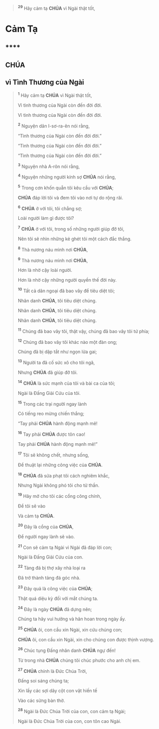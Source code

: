 > <sup><b>29</b></sup> Hãy cảm tạ **CHÚA** vì Ngài thật tốt,
> 
# Cảm Tạ

## ****

## CHÚA

## vì Tình Thương của Ngài

> <sup><b>1</b></sup> Hãy cảm tạ **CHÚA** vì Ngài thật tốt,
>
> Vì tình thương của Ngài còn đến đời đời.
> 
> Vì tình thương của Ngài còn đến đời đời.
>
> <sup><b>2</b></sup> Nguyện dân I-sơ-ra-ên nói rằng,
>
> “Tình thương của Ngài còn đến đời đời.”
> 
> “Tình thương của Ngài còn đến đời đời.”
> 
> “Tình thương của Ngài còn đến đời đời.”
>
> <sup><b>3</b></sup> Nguyện nhà A-rôn nói rằng,
>
> <sup><b>4</b></sup> Nguyện những người kính sợ **CHÚA** nói rằng,
>
> <sup><b>5</b></sup> Trong cơn khốn quẫn tôi kêu cầu với **CHÚA**;
>
> **CHÚA** đáp lời tôi và đem tôi vào nơi tự do rộng rãi.
>
> <sup><b>6</b></sup> **CHÚA** ở với tôi, tôi chẳng sợ;
>
> Loài người làm gì được tôi?
>
> <sup><b>7</b></sup> **CHÚA** ở với tôi, trong số những người giúp đỡ tôi,
>
> Nên tôi sẽ nhìn những kẻ ghét tôi một cách đắc thắng.
>
> <sup><b>8</b></sup> Thà nương náu mình nơi **CHÚA**,
> 
> <sup><b>9</b></sup> Thà nương náu mình nơi **CHÚA**,
>
> Hơn là nhờ cậy loài người.
>
> Hơn là nhờ cậy những người quyền thế đời này.
>
> <sup><b>10</b></sup> Tất cả dân ngoại đã bao vây để tiêu diệt tôi;
>
> Nhân danh **CHÚA**, tôi tiêu diệt chúng.
> 
> Nhân danh **CHÚA**, tôi tiêu diệt chúng.
> 
> Nhân danh **CHÚA**, tôi tiêu diệt chúng.
>
> <sup><b>11</b></sup> Chúng đã bao vây tôi, thật vậy, chúng đã bao vây tôi tứ phía;
>
> <sup><b>12</b></sup> Chúng đã bao vây tôi khác nào một đàn ong;
>
> Chúng đã bị dập tắt như ngọn lửa gai;
>
> <sup><b>13</b></sup> Người ta đã cố sức xô cho tôi ngã,
>
> Nhưng **CHÚA** đã giúp đỡ tôi.
>
> <sup><b>14</b></sup> **CHÚA** là sức mạnh của tôi và bài ca của tôi;
>
> Ngài là Đấng Giải Cứu của tôi.
>
> <sup><b>15</b></sup> Trong các trại người ngay lành
>
> Có tiếng reo mừng chiến thắng;
>
> “Tay phải **CHÚA** hành động mạnh mẽ!
>
> <sup><b>16</b></sup> Tay phải **CHÚA** được tôn cao!
>
> Tay phải **CHÚA** hành động mạnh mẽ!”
>
> <sup><b>17</b></sup> Tôi sẽ không chết, nhưng sống,
>
> Để thuật lại những công việc của **CHÚA**.
>
> <sup><b>18</b></sup> **CHÚA** đã sửa phạt tôi cách nghiêm khắc,
>
> Nhưng Ngài không phó tôi cho tử thần.
>
> <sup><b>19</b></sup> Hãy mở cho tôi các cổng công chính,
>
> Để tôi sẽ vào
>
> Và cảm tạ **CHÚA**.
>
> <sup><b>20</b></sup> Đây là cổng của **CHÚA**,
>
> Để người ngay lành sẽ vào.
>
> <sup><b>21</b></sup> Con sẽ cảm tạ Ngài vì Ngài đã đáp lời con;
>
> Ngài là Đấng Giải Cứu của con.
>
> <sup><b>22</b></sup> Tảng đá bị thợ xây nhà loại ra
>
> Đã trở thành tảng đá góc nhà.
>
> <sup><b>23</b></sup> Đây quả là công việc của **CHÚA**;
>
> Thật quá diệu kỳ đối với mắt chúng ta.
>
> <sup><b>24</b></sup> Đây là ngày **CHÚA** đã dựng nên;
>
> Chúng ta hãy vui hưởng và hân hoan trong ngày ấy.
>
> <sup><b>25</b></sup> **CHÚA** ôi, con cầu xin Ngài, xin cứu chúng con;
>
> **CHÚA** ôi, con cầu xin Ngài, xin cho chúng con được thịnh vượng.
>
> <sup><b>26</b></sup> Chúc tụng Đấng nhân danh **CHÚA** ngự đến!
>
> Từ trong nhà **CHÚA** chúng tôi chúc phước cho anh chị em.
>
> <sup><b>27</b></sup> **CHÚA** chính là Đức Chúa Trời,
>
> Đấng soi sáng chúng ta;
>
> Xin lấy các sợi dây cột con vật hiến tế
>
> Vào các sừng bàn thờ.
>
> <sup><b>28</b></sup> Ngài là Đức Chúa Trời của con, con cảm tạ Ngài;
>
> Ngài là Đức Chúa Trời của con, con tôn cao Ngài.